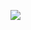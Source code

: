 ![](https://cloud.githubusercontent.com/assets/147170/2811105/08f66492-ce06-11e3-8d00-49fda38c242f.png)
